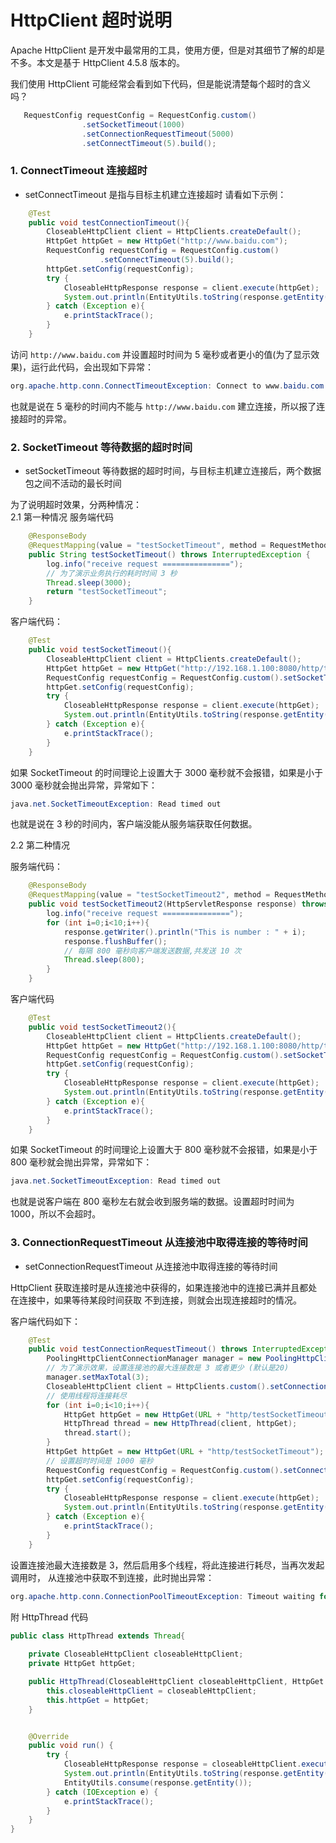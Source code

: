 # HttpClient 超时说明

Apache HttpClient 是开发中最常用的工具，使用方便，但是对其细节了解的却是不多。本文是基于 HttpClient 4.5.8 版本的。

我们使用 HttpClient 可能经常会看到如下代码，但是能说清楚每个超时的含义吗？

```java
   RequestConfig requestConfig = RequestConfig.custom()
                .setSocketTimeout(1000)
                .setConnectionRequestTimeout(5000)
                .setConnectTimeout(5).build();
```

### 1. ConnectTimeout 连接超时

* setConnectTimeout 是指与目标主机建立连接超时
请看如下示例：

```java
    @Test
    public void testConnectionTimeout(){
        CloseableHttpClient client = HttpClients.createDefault();
        HttpGet httpGet = new HttpGet("http://www.baidu.com");
        RequestConfig requestConfig = RequestConfig.custom()
                    .setConnectTimeout(5).build();
        httpGet.setConfig(requestConfig);
        try {
            CloseableHttpResponse response = client.execute(httpGet);
            System.out.println(EntityUtils.toString(response.getEntity()));
        } catch (Exception e){
            e.printStackTrace();
        }
    }
```
访问 `http://www.baidu.com` 并设置超时时间为 5 毫秒或者更小的值(为了显示效果)，运行此代码，会出现如下异常：
```java
org.apache.http.conn.ConnectTimeoutException: Connect to www.baidu.com:80 [www.baidu.com/220.181.38.150, www.baidu.com/220.181.38.149] failed: connect timed out
```
也就是说在 5 毫秒的时间内不能与 `http://www.baidu.com` 建立连接，所以报了连接超时的异常。

### 2. SocketTimeout 等待数据的超时时间

* setSocketTimeout 等待数据的超时时间，与目标主机建立连接后，两个数据包之间不活动的最长时间

为了说明超时效果，分两种情况：  
2.1 第一种情况
服务端代码

```java
    @ResponseBody
    @RequestMapping(value = "testSocketTimeout", method = RequestMethod.GET)
    public String testSocketTimeout() throws InterruptedException {
        log.info("receive request ===============");
        // 为了演示业务执行的耗时时间 3 秒
        Thread.sleep(3000);
        return "testSocketTimeout";
    }
```
客户端代码：
```java
    @Test
    public void testSocketTimeout(){
        CloseableHttpClient client = HttpClients.createDefault();
        HttpGet httpGet = new HttpGet("http://192.168.1.100:8080/http/testSocketTimeout");
        RequestConfig requestConfig = RequestConfig.custom().setSocketTimeout(3500).build();
        httpGet.setConfig(requestConfig);
        try {
            CloseableHttpResponse response = client.execute(httpGet);
            System.out.println(EntityUtils.toString(response.getEntity()));
        } catch (Exception e){
            e.printStackTrace();
        }
    }
```
如果 SocketTimeout 的时间理论上设置大于 3000 毫秒就不会报错，如果是小于 3000 毫秒就会抛出异常，异常如下：
```java
java.net.SocketTimeoutException: Read timed out
```
也就是说在 3 秒的时间内，客户端没能从服务端获取任何数据。

2.2 第二种情况

服务端代码：

```java
    @ResponseBody
    @RequestMapping(value = "testSocketTimeout2", method = RequestMethod.GET)
    public void testSocketTimeout2(HttpServletResponse response) throws Exception {
        log.info("receive request ===============");
        for (int i=0;i<10;i++){
            response.getWriter().println("This is number : " + i);
            response.flushBuffer();
            // 每隔 800 毫秒向客户端发送数据,共发送 10 次
            Thread.sleep(800);
        }
    }
```
客户端代码

```java
    @Test
    public void testSocketTimeout2(){
        CloseableHttpClient client = HttpClients.createDefault();
        HttpGet httpGet = new HttpGet("http://192.168.1.100:8080/http/testSocketTimeout2");
        RequestConfig requestConfig = RequestConfig.custom().setSocketTimeout(1000).build(); 
        httpGet.setConfig(requestConfig);
        try {
            CloseableHttpResponse response = client.execute(httpGet);
            System.out.println(EntityUtils.toString(response.getEntity()));
        } catch (Exception e){
            e.printStackTrace();
        }
    }
```
如果 SocketTimeout 的时间理论上设置大于 800 毫秒就不会报错，如果是小于 800 毫秒就会抛出异常，异常如下：
```java
java.net.SocketTimeoutException: Read timed out
```
也就是说客户端在 800 毫秒左右就会收到服务端的数据。设置超时时间为 1000，所以不会超时。

### 3. ConnectionRequestTimeout 从连接池中取得连接的等待时间

* setConnectionRequestTimeout  从连接池中取得连接的等待时间

HttpClient 获取连接时是从连接池中获得的，如果连接池中的连接已满并且都处在连接中，如果等待某段时间获取
不到连接，则就会出现连接超时的情况。

客户端代码如下：

```java
    @Test
    public void testConnectionRequestTimeout() throws InterruptedException{
        PoolingHttpClientConnectionManager manager = new PoolingHttpClientConnectionManager();
        // 为了演示效果，设置连接池的最大连接数是 3 或者更少 (默认是20)
        manager.setMaxTotal(3);
        CloseableHttpClient client = HttpClients.custom().setConnectionManager(manager).build();
        // 使用线程将连接耗尽
        for (int i=0;i<10;i++){
            HttpGet httpGet = new HttpGet(URL + "http/testSocketTimeout");
            HttpThread thread = new HttpThread(client, httpGet);
            thread.start();
        }
        HttpGet httpGet = new HttpGet(URL + "http/testSocketTimeout");
        // 设置超时时间是 1000 毫秒
        RequestConfig requestConfig = RequestConfig.custom().setConnectionRequestTimeout(1000).build();
        httpGet.setConfig(requestConfig);
        try {
            CloseableHttpResponse response = client.execute(httpGet);
            System.out.println(EntityUtils.toString(response.getEntity()));
        } catch (Exception e){
            e.printStackTrace();
        }
    }
```
设置连接池最大连接数是 3，然后启用多个线程，将此连接进行耗尽，当再次发起调用时， 从连接池中获取不到连接，此时抛出异常：

```java
org.apache.http.conn.ConnectionPoolTimeoutException: Timeout waiting for connection from pool
```

附 HttpThread 代码
```java
public class HttpThread extends Thread{
    
    private CloseableHttpClient closeableHttpClient;
    private HttpGet httpGet;

    public HttpThread(CloseableHttpClient closeableHttpClient, HttpGet httpGet){
        this.closeableHttpClient = closeableHttpClient;
        this.httpGet = httpGet;
    }


    @Override
    public void run() {
        try {
            CloseableHttpResponse response = closeableHttpClient.execute(httpGet);
            System.out.println(EntityUtils.toString(response.getEntity()));
            EntityUtils.consume(response.getEntity());
        } catch (IOException e) {
            e.printStackTrace();
        }
    }
}
```






















